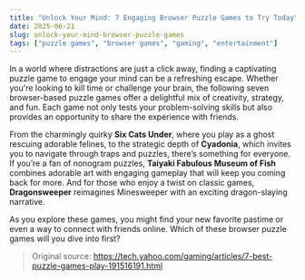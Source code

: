 ```yaml
---
title: "Unlock Your Mind: 7 Engaging Browser Puzzle Games to Try Today"
date: 2025-06-21
slug: unlock-your-mind-browser-puzzle-games
tags: ["puzzle games", "browser games", "gaming", "entertainment"]
---
```


In a world where distractions are just a click away, finding a captivating puzzle game to engage your mind can be a refreshing escape. Whether you're looking to kill time or challenge your brain, the following seven browser-based puzzle games offer a delightful mix of creativity, strategy, and fun. Each game not only tests your problem-solving skills but also provides an opportunity to share the experience with friends.

From the charmingly quirky **Six Cats Under**, where you play as a ghost rescuing adorable felines, to the strategic depth of **Cyadonia**, which invites you to navigate through traps and puzzles, there’s something for everyone. If you’re a fan of nonogram puzzles, **Taiyaki Fabulous Museum of Fish** combines adorable art with engaging gameplay that will keep you coming back for more. And for those who enjoy a twist on classic games, **Dragonsweeper** reimagines Minesweeper with an exciting dragon-slaying narrative.

As you explore these games, you might find your new favorite pastime or even a way to connect with friends online. Which of these browser puzzle games will you dive into first? 

> Original source: https://tech.yahoo.com/gaming/articles/7-best-puzzle-games-play-191516191.html